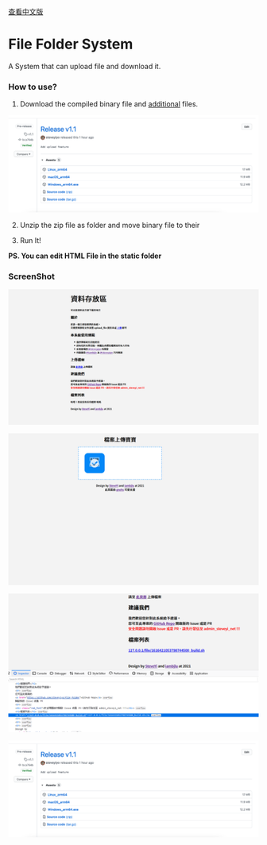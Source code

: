 <a href="https://github.com/steveyiyo/file_folder/blob/master/READMD_zh.md">查看中文版</a>

# File Folder System

A System that can upload file and download it.

### How to use?

1. Download the compiled binary file and [additional](https://github.com/steveyiyo/file_folder/releases/download/v1.0/file_folder.zip) files.

![](image/001.png)

2. Unzip the zip file as folder and move binary file to their

3. Run It!

**PS. You can edit HTML File in the static folder**

### ScreenShot

![](image/002.png)

![](image/003.png)

![](image/004.png)

![](image/001.png)
